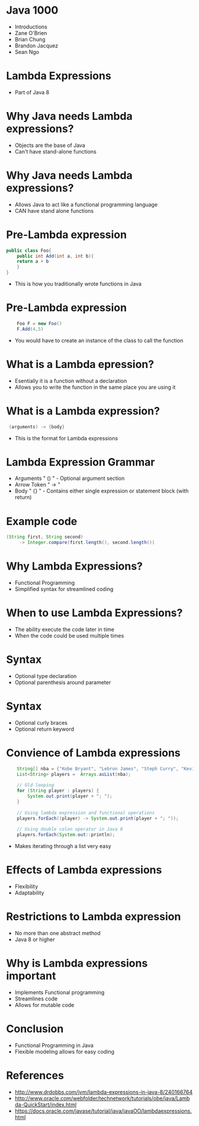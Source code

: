 # Java 1000

* Introductions
* Zane O'Brien
* Brian Chung
* Brandon Jacquez
* Sean Ngo


# Lambda Expressions

* Part of Java 8


# Why Java needs Lambda expressions?

* Objects are the base of Java
* Can't have stand-alone functions


# Why Java needs Lambda expressions?

* Allows Java to act like a functional programming language
* CAN have stand alone functions


# Pre-Lambda expression
```Java
public class Foo{
	public int Add(int a, int b){
	return a + b
	}
}
```
* This is how you traditionally wrote functions in Java


# Pre-Lambda expression 

```Java
	Foo F = new Foo()
	F.Add(4,5)
```
* You would have to create an instance of the class to call the function

 
# What is a Lambda epression?

* Esentially it is a function without a declaration 
* Allows you to write the function in the same place you are using it



# What is a Lambda expression?
```Java
 (arguments) -> {body} 
```

* This is the format for Lambda expressions




# Lambda Expression Grammar

* Arguments " () " - Optional argument section
* Arrow Token " -> " 
* Body " {} " - Contains either single expression or statement block (with return)




# Example code

```java
(String first, String second)
     -> Integer.compare(first.length(), second.length())
```

# Why Lambda Expressions?

* Functional Programming
* Simplified syntax for streamlined coding

# When to use Lambda Expressions?

* The ability execute the code later in time
* When the code could be used multiple times

# Syntax

* Optional type declaration
* Optional parenthesis around parameter

# Syntax

* Optional curly braces
* Optional return keyword


# Convience of Lambda expressions
```Java 
	String[] nba = {"Kobe Bryant", "Lebron James", "Steph Curry", "Kevin Durant", "Klay Thompson"};
	List<String> players =  Arrays.asList(nba);
       
	// Old looping
	for (String player : players) {
	    System.out.print(player + "; ");
	}
       
	// Using lambda expression and functional operations
	players.forEach((player) -> System.out.print(player + "; "));
 
	// Using double colon operator in Java 8
	players.forEach(System.out::println);
```


* Makes iterating through a list very easy


# Effects of Lambda expressions

* Flexibility
* Adaptability


# Restrictions to Lambda expression

* No more than one abstract method 
* Java 8 or higher


# Why is Lambda expressions important

* Implements Functional programming
* Streamlines code
* Allows for mutable code


# Conclusion

* Functional Programming in Java
* Flexible modeling allows for easy coding


# References

* http://www.drdobbs.com/jvm/lambda-expressions-in-java-8/240166764
* http://www.oracle.com/webfolder/technetwork/tutorials/obe/java/Lambda-QuickStart/index.html
* https://docs.oracle.com/javase/tutorial/java/javaOO/lambdaexpressions.html



